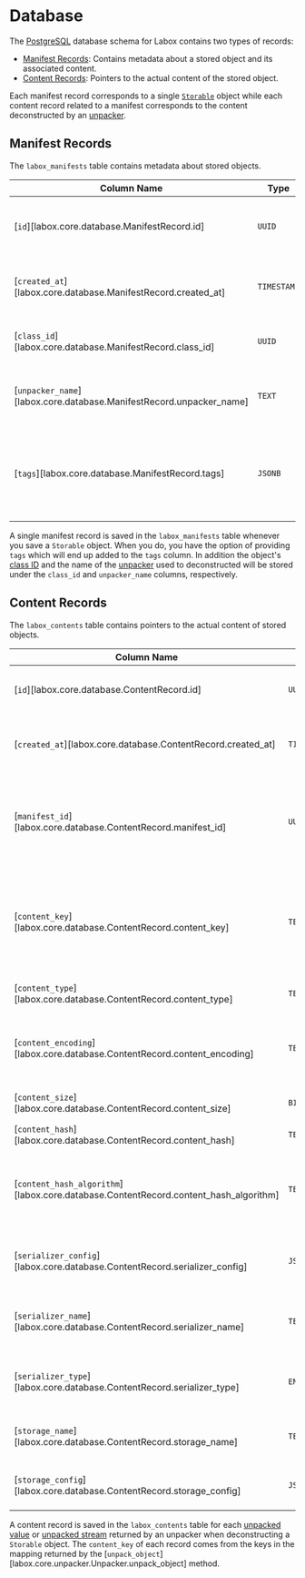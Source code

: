 # Database

The [PostgreSQL](https://www.postgresql.org/) database schema for Labox contains two
types of records:

- [Manifest Records](#manifest-records): Contains metadata about a stored object and
    its associated content.
- [Content Records](#content-records): Pointers to the actual content of the stored
    object.

Each manifest record corresponds to a single [`Storable`](./storables.md) object while
each content record related to a manifest corresponds to the content deconstructed by an
[unpacker](./unpackers.md).

## Manifest Records

The `labox_manifests` table contains metadata about stored objects.

| Column Name                                                         | Type        | Description                                                               |
| ------------------------------------------------------------------- | ----------- | ------------------------------------------------------------------------- |
| [`id`][labox.core.database.ManifestRecord.id]                       | `UUID`      | Unique identifier for the manifest record.                                |
| [`created_at`][labox.core.database.ManifestRecord.created_at]       | `TIMESTAMP` | Timestamp when the manifest was created.                                  |
| [`class_id`][labox.core.database.ManifestRecord.class_id]           | `UUID`      | See [Class IDs](./storables.md#class-ids) for more information.           |
| [`unpacker_name`][labox.core.database.ManifestRecord.unpacker_name] | `TEXT`      | See [Unpacker Names](./unpackers.md#unpacker-names) for more information. |
| [`tags`][labox.core.database.ManifestRecord.tags]                   | `JSONB`     | Tags associated with the stored object, stored as a JSONB object.         |

A single manifest record is saved in the `labox_manifests` table whenever you save a
`Storable` object. When you do, you have the option of providing `tags` which will end
up added to the `tags` column. In addition the object's
[class ID](./storables.md#class-ids) and the name of the [unpacker](./unpackers.md) used
to deconstructed will be stored under the `class_id` and `unpacker_name` columns,
respectively.

## Content Records

The `labox_contents` table contains pointers to the actual content of stored objects.

| Column Name                                                                          | Type        | Description                                                                                                                           |
| ------------------------------------------------------------------------------------ | ----------- | ------------------------------------------------------------------------------------------------------------------------------------- |
| [`id`][labox.core.database.ContentRecord.id]                                         | `UUID`      | Unique identifier for the content record.                                                                                             |
| [`created_at`][labox.core.database.ContentRecord.created_at]                         | `TIMESTAMP` | Timestamp when the content record was created.                                                                                        |
| [`manifest_id`][labox.core.database.ContentRecord.manifest_id]                       | `UUID`      | Unique identifier for the related manifest record representing the stored object.                                                     |
| [`content_key`][labox.core.database.ContentRecord.content_key]                       | `TEXT`      | Unique amongst all content records for a given manifest. Given by the unpacker of the content.                                        |
| [`content_type`][labox.core.database.ContentRecord.content_type]                     | `TEXT`      | The [MIME type](https://developer.mozilla.org/en-US/docs/Web/HTTP/Basics_of_HTTP/MIME_types) of the content.                          |
| [`content_encoding`][labox.core.database.ContentRecord.content_encoding]             | `TEXT`      | The encoding of the content, if applicable (e.g., `gzip`, `deflate`).                                                                 |
| [`content_size`][labox.core.database.ContentRecord.content_size]                     | `BIGINT`    | The size of the content in bytes.                                                                                                     |
| [`content_hash`][labox.core.database.ContentRecord.content_hash]                     | `TEXT`      | A hash of the content.                                                                                                                |
| [`content_hash_algorithm`][labox.core.database.ContentRecord.content_hash_algorithm] | `TEXT`      | The algorithm used to compute the content hash (e.g., `sha256`).                                                                      |
| [`serializer_config`][labox.core.database.ContentRecord.serializer_config]           | `JSONB`     | See [Serializer Config](./serializers.md#serializer-config) for more information.                                                     |
| [`serializer_name`][labox.core.database.ContentRecord.serializer_name]               | `TEXT`      | See [Serializer Names](./serializers.md#serializer-names) for more information.                                                       |
| [`serializer_type`][labox.core.database.ContentRecord.serializer_type]               | `ENUM`      | Indicates whether the serializer is a [stream](./serializers.md#stream-serializers) or a [value](./serializers.md#basic-serializers). |
| [`storage_name`][labox.core.database.ContentRecord.storage_name]                     | `TEXT`      | See [Storage Names](./storages.md#storage-names) for more information.                                                                |
| [`storage_config`][labox.core.database.ContentRecord.storage_config]                 | `JSONB`     | See [Storage Config](./storages.md#storage-config) for more information.                                                              |

A content record is saved in the `labox_contents` table for each
[unpacked value](./unpackers.md#unpacked-values) or
[unpacked stream](./unpackers.md#unpacked-streams) returned by an unpacker when
deconstructing a `Storable` object. The `content_key` of each record comes from the keys
in the mapping returned by the
[`unpack_object`][labox.core.unpacker.Unpacker.unpack_object] method.
